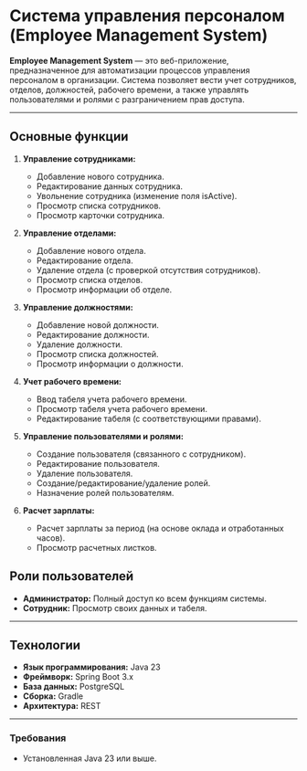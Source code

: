 # Система управления персоналом (Employee Management System)

**Employee Management System** — это веб-приложение, предназначенное для автоматизации процессов управления персоналом в
организации. Система позволяет вести учет сотрудников, отделов, должностей, рабочего времени, а также управлять
пользователями и ролями с разграничением прав доступа.

---

## Основные функции

1. **Управление сотрудниками:**
    * Добавление нового сотрудника.
    * Редактирование данных сотрудника.
    * Увольнение сотрудника (изменение поля isActive).
    * Просмотр списка сотрудников.
    * Просмотр карточки сотрудника.

2. **Управление отделами:**
    * Добавление нового отдела.
    * Редактирование отдела.
    * Удаление отдела (с проверкой отсутствия сотрудников).
    * Просмотр списка отделов.
    * Просмотр информации об отделе.

3. **Управление должностями:**
    * Добавление новой должности.
    * Редактирование должности.
    * Удаление должности.
    * Просмотр списка должностей.
    * Просмотр информации о должности.

4. **Учет рабочего времени:**
    * Ввод табеля учета рабочего времени.
    * Просмотр табеля учета рабочего времени.
    * Редактирование табеля (с соответствующими правами).

5. **Управление пользователями и ролями:**
    * Создание пользователя (связанного с сотрудником).
    * Редактирование пользователя.
    * Удаление пользователя.
    * Создание/редактирование/удаление ролей.
    * Назначение ролей пользователям.

6. **Расчет зарплаты:**
    * Расчет зарплаты за период (на основе оклада и отработанных часов).
    * Просмотр расчетных листков.

## Роли пользователей

* **Администратор:** Полный доступ ко всем функциям системы.
* **Сотрудник:** Просмотр своих данных и табеля.

---

## Технологии

* **Язык программирования:** Java 23
* **Фреймворк:** Spring Boot 3.x
* **База данных:** PostgreSQL
* **Сборка:** Gradle
* **Архитектура:** REST

---

### Требования

* Установленная Java 23 или выше.
